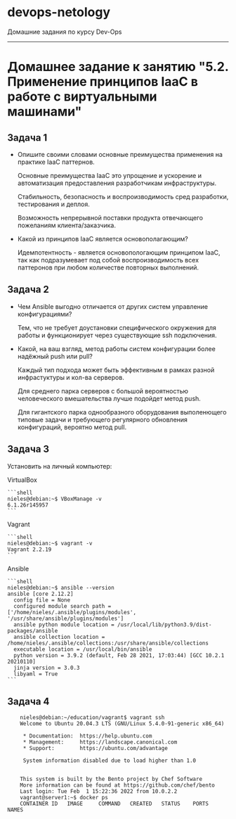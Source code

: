 # devops-netology
Домашние задания по курсу Dev-Ops

------

# Домашнее задание к занятию "5.2. Применение принципов IaaC в работе с виртуальными машинами"


## Задача 1


 - Опишите своими словами основные преимущества применения на практике IaaC паттернов.

   Основные преимущества IaaC это упрощение и ускорение и автоматизация предоставления разработчикам инфраструктуры. 
   
   Стабильность, безопасность и воспроизводимость сред разработки, тестирования и деплоя. 

   Возможность непрерывной поставки продукта отвечающего пожеланиям клиента/заказчика. 

 - Какой из принципов IaaC является основополагающим?

   Идемпотентность - является основопологающим принципом IaaC, так как подразумевает под собой воспроизводимость всех паттеронов при любом количестве повторных выполнений. 


## Задача 2


 - Чем Ansible выгодно отличается от других систем управление конфигурациями?

   Тем, что не требует доустановки специфического окружения для работы и функционирует через существующие ssh подключения.

 - Какой, на ваш взгляд, метод работы систем конфигурации более надёжный push или pull?

   Каждый тип подхода может быть эффективным в рамках разной инфрастуктуры и кол-ва серверов. 

   Для среднего парка серверов с большой вероятностью человеческого вмешательства лучше подойдет метод push. 

   Для гигантского парка однообразного оборудования выполенющего типовые задачи и требующего регулярного обновления конфигураций, вероятно метод pull. 


## Задача 3


 Установить на личный компьютер:

 VirtualBox

	```shell
	nieles@debian:~$ VBoxManage -v
	6.1.26r145957
	```

 Vagrant

	```shell
	nieles@debian:~$ vagrant -v
	Vagrant 2.2.19
	```
	
 Ansible

	```shell
	nieles@debian:~$ ansible --version
	ansible [core 2.12.2]
	  config file = None
	  configured module search path = ['/home/nieles/.ansible/plugins/modules', '/usr/share/ansible/plugins/modules']
	  ansible python module location = /usr/local/lib/python3.9/dist-packages/ansible
	  ansible collection location = /home/nieles/.ansible/collections:/usr/share/ansible/collections
	  executable location = /usr/local/bin/ansible
	  python version = 3.9.2 (default, Feb 28 2021, 17:03:44) [GCC 10.2.1 20210110]
	  jinja version = 3.0.3
	  libyaml = True
	```


## Задача 4


```shell
	nieles@debian:~/education/vagrant$ vagrant ssh
	Welcome to Ubuntu 20.04.3 LTS (GNU/Linux 5.4.0-91-generic x86_64)

	 * Documentation:  https://help.ubuntu.com
	 * Management:     https://landscape.canonical.com
	 * Support:        https://ubuntu.com/advantage

	 System information disabled due to load higher than 1.0


	This system is built by the Bento project by Chef Software
	More information can be found at https://github.com/chef/bento
	Last login: Tue Feb  1 15:22:36 2022 from 10.0.2.2
	vagrant@server1:~$ docker ps
	CONTAINER ID   IMAGE     COMMAND   CREATED   STATUS    PORTS     NAMES
```
